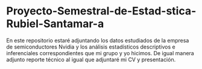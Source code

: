 # Proyecto-Semestral-de-Estad-stica-Rubiel-Santamar-a
En este repositorio estaré adjuntando los datos estudiados de la empresa de semiconductores Nvidia y los análisis estadísticos descriptivos e inferenciales correspondientes que mi grupo y yo hicimos. De igual manera adjunto reporte técnico al igual que adjuntaré mi CV y presentación.
